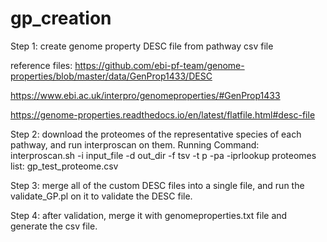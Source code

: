 # gp_creation

Step 1: create genome property DESC file from pathway csv file

reference files:
https://github.com/ebi-pf-team/genome-properties/blob/master/data/GenProp1433/DESC

https://www.ebi.ac.uk/interpro/genomeproperties/#GenProp1433

https://genome-properties.readthedocs.io/en/latest/flatfile.html#desc-file


Step 2: download the proteomes of the representative species of each pathway, and run interproscan on them.
Running Command: interproscan.sh -i input_file -d out_dir -f tsv -t p -pa -iprlookup
proteomes list: gp_test_proteome.csv

Step 3: merge all of the custom DESC files into a single file, and run the validate_GP.pl on it to validate the DESC file.

Step 4: after validation, merge it with genomeproperties.txt file and generate the csv file.

